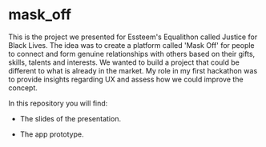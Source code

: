 # mask_off

This is the project we presented for Essteem's Equalithon called Justice for Black Lives. The idea was to create a platform called 'Mask Off' for people to connect and form genuine relationships with others based on their gifts, skills, talents and interests. We wanted to build a project that could be different to what is already in the market. My role in my first hackathon was to provide insights regarding UX and assess how we could improve the concept.

In this repository you will find:

- The slides of the presentation.

- The app prototype.
